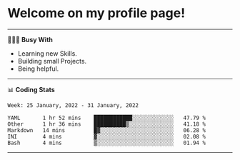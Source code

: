 # Welcome on my profile page!
<!-- print(("dralla"[::-1]+"s").capitalize()) -->

---
👨🏻‍💻 **Busy With**
* Learning new Skills.
* Building small Projects.
* Being helpful.

---
📊 **Coding Stats**
<!--START_SECTION:waka-->
```text
Week: 25 January, 2022 - 31 January, 2022

YAML       1 hr 52 mins    ████████████░░░░░░░░░░░░░   47.79 % 
Other      1 hr 36 mins    ██████████▒░░░░░░░░░░░░░░   41.18 % 
Markdown   14 mins         █▓░░░░░░░░░░░░░░░░░░░░░░░   06.28 % 
INI        4 mins          ▓░░░░░░░░░░░░░░░░░░░░░░░░   02.08 % 
Bash       4 mins          ▒░░░░░░░░░░░░░░░░░░░░░░░░   01.94 % 
```
<!--END_SECTION:waka-->
---
